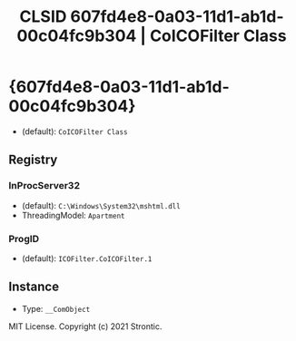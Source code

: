 ﻿---
title: "CLSID 607fd4e8-0a03-11d1-ab1d-00c04fc9b304 | CoICOFilter Class"
excerpt: What is COM-Object CLSID 607fd4e8-0a03-11d1-ab1d-00c04fc9b304?
---

# {607fd4e8-0a03-11d1-ab1d-00c04fc9b304}

* (default): `CoICOFilter Class`

## Registry


### InProcServer32

* (default): `C:\Windows\System32\mshtml.dll`
* ThreadingModel: `Apartment`

### ProgID

* (default): `ICOFilter.CoICOFilter.1`

## Instance

* Type: `__ComObject`

MIT License. Copyright (c) 2021 Strontic.


